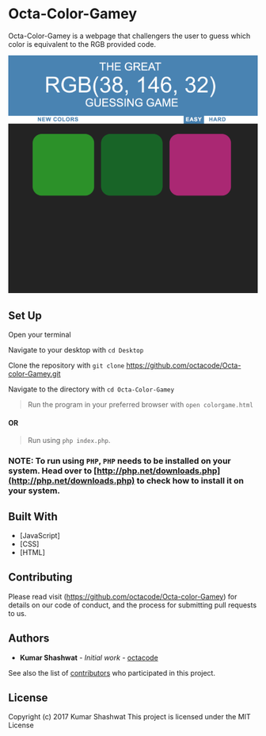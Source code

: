 # Octa-Color-Gamey

Octa-Color-Gamey is a webpage that challengers the user to guess which color is equivalent to the RGB provided code.

![screenshot](img/screenshot.png "Screenshot of Page")

## Set Up

Open your terminal

Navigate to your desktop with `cd Desktop`

Clone the repository with `git clone` https://github.com/octacode/Octa-color-Gamey.git

Navigate to the directory with `cd Octa-Color-Gamey`

> Run the program in your preferred browser with `open colorgame.html`
#### OR
> Run using `php index.php`.
### NOTE: To run using `PHP`, `PHP` needs to be installed on your system. Head over to [http://php.net/downloads.php](http://php.net/downloads.php) to check how to install it on your system.

## Built With

* [JavaScript]
* [CSS]
* [HTML]

## Contributing

Please read visit (https://github.com/octacode/Octa-color-Gamey) for details on our code of conduct, and the process for submitting pull requests to us.


## Authors

* **Kumar Shashwat** - *Initial work* - [octacode](https://github.com/octacode)

See also the list of [contributors](https://github.com/octacode/Octa-color-Gamey/graphs/contributors) who participated in this project.

## License

Copyright (c) 2017 Kumar Shashwat
This project is licensed under the MIT License
